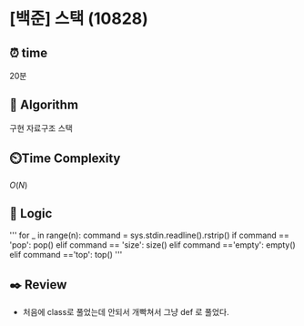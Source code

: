 # [백준] 스택 (10828)

## ⏰  **time**

20분

## :pushpin: **Algorithm**

구현 자료구조 스택

## ⏲️**Time Complexity**

$O(N)$

## :round_pushpin: **Logic**
'''
for _ in range(n):
    command = sys.stdin.readline().rstrip()
    if command == 'pop':
        pop()
    elif command == 'size':
        size()
    elif command =='empty':
        empty()
    elif command =='top':
        top()
'''
## :black_nib: **Review**
- 처음에 class로 풀었는데 안되서 개빡쳐서 그냥 def 로 풀었다.
